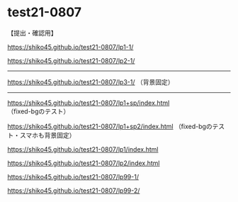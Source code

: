 # test21-0807

【提出・確認用】

https://shiko45.github.io/test21-0807/lp1-1/

https://shiko45.github.io/test21-0807/lp2-1/

---

https://shiko45.github.io/test21-0807/lp3-1/ （背景固定）

---

https://shiko45.github.io/test21-0807/lp1+sp/index.html （fixed-bgのテスト）

https://shiko45.github.io/test21-0807/lp1+sp2/index.html （fixed-bgのテスト・スマホも背景固定）

https://shiko45.github.io/test21-0807/lp1/index.html

https://shiko45.github.io/test21-0807/lp2/index.html

https://shiko45.github.io/test21-0807/lp99-1/

https://shiko45.github.io/test21-0807/lp99-2/
